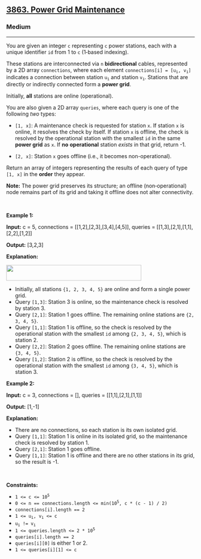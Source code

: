 <h2><a href="https://leetcode.com/problems/power-grid-maintenance/">3863. Power Grid Maintenance</a></h2><h3>Medium</h3><hr><p data-end="401" data-start="120">You are given an integer <code data-end="194" data-start="191">c</code> representing <code data-end="211" data-start="208">c</code> power stations, each with a unique identifier <code>id</code> from 1 to <code>c</code> (1‑based indexing).</p>

<p data-end="401" data-start="120">These stations are interconnected via <code data-end="295" data-start="292">n</code> <strong>bidirectional</strong> cables, represented by a 2D array <code data-end="357" data-start="344">connections</code>, where each element <code data-end="430" data-start="405">connections[i] = [u<sub>i</sub>, v<sub>i</sub>]</code> indicates a connection between station <code>u<sub>i</sub></code> and station <code>v<sub>i</sub></code>. Stations that are directly or indirectly connected form a <strong>power grid</strong>.</p>

<p data-end="626" data-start="586">Initially, <strong>all</strong> stations are online (operational).</p>

<p data-end="720" data-start="628">You are also given a 2D array <code data-end="667" data-start="658">queries</code>, where each query is one of the following <em>two</em> types:</p>

<ul data-end="995" data-start="722">
	<li data-end="921" data-start="722">
	<p data-end="921" data-start="724"><code data-end="732" data-start="724">[1, x]</code>: A maintenance check is requested for station <code data-end="782" data-start="779">x</code>. If station <code>x</code> is online, it resolves the check by itself. If station <code>x</code> is offline, the check is resolved by the operational station with the smallest <code>id</code> in the same <strong>power grid</strong> as <code>x</code>. If <strong>no</strong> <strong>operational</strong> station <em>exists</em> in that grid, return -1.</p>
	</li>
	<li data-end="995" data-start="923">
	<p data-end="995" data-start="925"><code data-end="933" data-start="925">[2, x]</code>: Station <code data-end="946" data-start="943">x</code> goes offline (i.e., it becomes non-operational).</p>
	</li>
</ul>

<p data-end="1106" data-start="997">Return an array of integers representing the results of each query of type <code data-end="1080" data-start="1072">[1, x]</code> in the <strong>order</strong> they appear.</p>

<p data-end="1106" data-start="997"><strong>Note:</strong> The power grid preserves its structure; an offline (non‑operational) node remains part of its grid and taking it offline does not alter connectivity.</p>

<p>&nbsp;</p>
<p><strong class="example">Example 1:</strong></p>

<div class="example-block">
<p><strong>Input:</strong> <span class="example-io">c = 5, connections = [[1,2],[2,3],[3,4],[4,5]], queries = [[1,3],[2,1],[1,1],[2,2],[1,2]]</span></p>

<p><strong>Output:</strong> <span class="example-io">[3,2,3]</span></p>

<p><strong>Explanation:</strong></p>

<p><img alt="" src="https://assets.leetcode.com/uploads/2025/04/15/powergrid.jpg" style="width: 361px; height: 42px;" /></p>

<ul>
	<li data-end="223" data-start="143">Initially, all stations <code>{1, 2, 3, 4, 5}</code> are online and form a single power grid.</li>
	<li data-end="322" data-start="226">Query <code>[1,3]</code>: Station 3 is online, so the maintenance check is resolved by station 3.</li>
	<li data-end="402" data-start="325">Query <code>[2,1]</code>: Station 1 goes offline. The remaining online stations are <code>{2, 3, 4, 5}</code>.</li>
	<li data-end="557" data-start="405">Query <code>[1,1]</code>: Station 1 is offline, so the check is resolved by the operational station with the smallest <code>id</code> among <code>{2, 3, 4, 5}</code>, which is station 2.</li>
	<li data-end="641" data-start="560">Query <code>[2,2]</code>: Station 2 goes offline. The remaining online stations are <code>{3, 4, 5}</code>.</li>
	<li data-end="800" data-start="644">Query <code>[1,2]</code>: Station 2 is offline, so the check is resolved by the operational station with the smallest <code>id</code> among <code>{3, 4, 5}</code>, which is station 3.</li>
</ul>
</div>

<p><strong class="example">Example 2:</strong></p>

<div class="example-block">
<p><strong>Input:</strong> <span class="example-io">c = 3, connections = [], queries = [[1,1],[2,1],[1,1]]</span></p>

<p><strong>Output:</strong> <span class="example-io">[1,-1]</span></p>

<p><strong>Explanation:</strong></p>

<ul>
	<li data-end="976" data-start="909">There are no connections, so each station is its own isolated grid.</li>
	<li data-end="1096" data-start="979">Query <code>[1,1]</code>: Station 1 is online in its isolated grid, so the maintenance check is resolved by station 1.</li>
	<li data-end="1135" data-start="1099">Query <code>[2,1]</code>: Station 1 goes offline.</li>
	<li data-end="1237" data-start="1138">Query <code>[1,1]</code>: Station 1 is offline and there are no other stations in its grid, so the result is -1.</li>
</ul>
</div>

<p>&nbsp;</p>
<p><strong>Constraints:</strong></p>

<ul>
	<li data-end="155" data-start="139"><code>1 &lt;= c &lt;= 10<sup>5</sup></code></li>
	<li data-end="213" data-start="158"><code>0 &lt;= n == connections.length &lt;= min(10<sup>5</sup>, c * (c - 1) / 2)</code></li>
	<li data-end="244" data-start="216"><code>connections[i].length == 2</code></li>
	<li data-end="295" data-start="247"><code>1 &lt;= u<sub>i</sub>, v<sub>i</sub> &lt;= c</code></li>
	<li data-end="338" data-start="298"><code>u<sub>i</sub> != v<sub>i</sub></code></li>
	<li data-end="374" data-start="341"><code>1 &lt;= queries.length &lt;= 2 * 10<sup>5</sup></code></li>
	<li data-end="401" data-start="377"><code>queries[i].length == 2</code></li>
	<li data-end="436" data-start="404"><code>queries[i][0]</code> is either 1 or 2.</li>
	<li data-end="462" data-start="439"><code>1 &lt;= queries[i][1] &lt;= c</code></li>
</ul>
